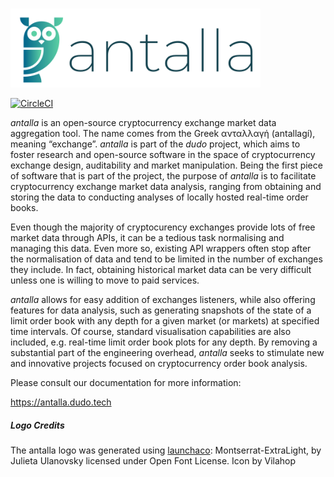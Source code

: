 #

<img src="images/logo_2.svg" width="400">

[![CircleCI](https://circleci.com/gh/samwerner/antalla.svg?style=svg&circle-token=117f2cd4908b4eddd036d9b612e347420690efa9)](https://circleci.com/gh/samwerner/antalla)


*antalla* is an open-source cryptocurrency exchange market data aggregation tool.
The name comes from the Greek ανταλλαγή (antallagí), meaning “exchange”.
*antalla* is part of the *dudo* project, which aims to foster
research and open-source software in the space of cryptocurrency
exchange design, auditability and market manipulation. Being the first
piece of software that is part of the project, the purpose of *antalla* is to
facilitate cryptocurrency exchange market data analysis, ranging from
obtaining and storing the data to conducting analyses of locally hosted
real-time order books.

Even though the majority of cryptocurency exchanges provide lots of free
market data through APIs, it can be a tedious task normalising and
managing this data. Even more so, existing API wrappers often stop after
the normalisation of data and tend to be limited in the number of
exchanges they include. In fact, obtaining historical market data can be
very difficult unless one is willing to move to paid services.

*antalla* allows for easy addition of exchanges listeners, while also
offering features for data analysis, such as generating snapshots of the
state of a limit order book with any depth for a given market (or
markets) at specified time intervals. Of course, standard visualisation
capabilities are also included, e.g. real-time limit order book plots
for any depth. By removing a substantial part of the engineering overhead, 
*antalla* seeks to stimulate new and innovative projects focused on cryptocurrency
order book analysis.

Please consult our documentation for more information:

https://antalla.dudo.tech


##### Logo Credits
The antalla logo was generated using [launchaco](https://www.launchaco.com):
Montserrat-ExtraLight, by Julieta Ulanovsky licensed under Open Font License. Icon by Vilahop
